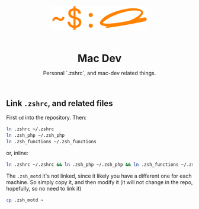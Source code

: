 <div style="text-align: center;">
  <br>
  <img src=".readme/logo.png" />
  <br>
  <br>
  <h1 style="border: none; padding: 0; margin-bottom: 10px;"><strong>Mac Dev</strong></h1>
  <p>Personal `.zshrc`, and mac-dev related things.</p>
  <br>
</div>

## Link `.zshrc`, and related files
First `cd` into the repository. Then:
```sh
ln .zshrc ~/.zshrc
ln .zsh_php ~/.zsh_php
ln .zsh_functions ~/.zsh_functions
```
or, inline:
```sh
ln .zshrc ~/.zshrc && ln .zsh_php ~/.zsh_php && ln .zsh_functions ~/.zsh_functions
```

The `.zsh_motd` it's not linked, since it likely you have a different one for each machine.
So simply copy it, and then modify it (it will not change in the repo, hopefully, so no need to link it)
```sh
cp .zsh_motd ~
```
